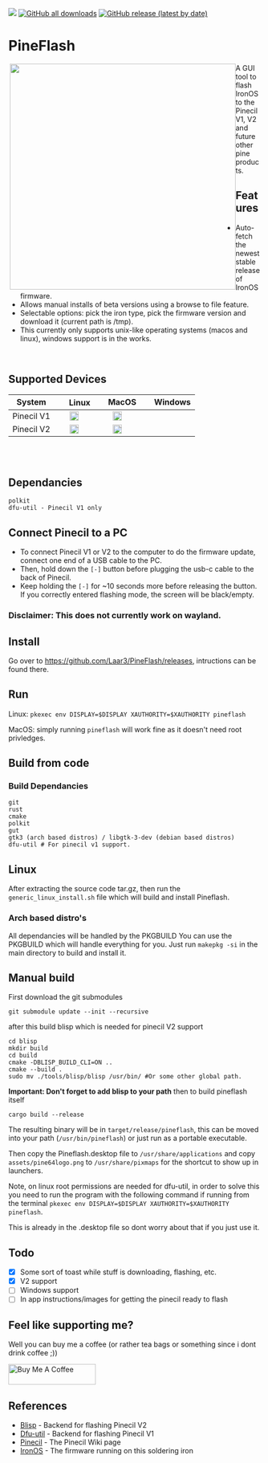 <a href="https://github.com/River-Mochi/PineFlash#pineflash"><img src="https://hits.seeyoufarm.com/api/count/incr/badge.svg?url=https%3A%2F%2Fgithub.com%2FSpagett1%2FPineFlash&count_bg=%23187BC0&title_bg=%23555555&icon=&icon_color=%23E7E7E7&title=hits&edge_flat=true"/></a>
[![GitHub all downloads](https://img.shields.io/github/downloads/spagett1/pineflash/total?color=187BC0&style=flat-square)](https://github.com/Spagett1/PineFlash/releases/tag/0.3.0)
[![GitHub release (latest by date)](https://img.shields.io/github/v/release/spagett1/pineflash?color=187BC0&style=flat-square)](https://github.com/Spagett1/PineFlash/releases/tag/0.3.0)

# PineFlash

<img src="https://user-images.githubusercontent.com/77225642/192753666-1a0e2bf4-b5ec-4e35-ba31-aae9043e04b9.png" align="right" width="450" style="float:left">
A GUI tool to flash IronOS to the Pinecil V1, V2 and future other pine products.  

## Features
* Auto-fetch the newest stable release of IronOS firmware.
* Allows manual installs of beta versions using a browse to file feature.
* Selectable options: pick the iron type, pick the firmware version and download it (current path is /tmp).
* This currently only supports unix-like operating systems (macos and linux), windows support is in the works.

<br clear="both" />

## Supported Devices 
 | System  |<img width="17" src="https://cdn.simpleicons.org/Linux/000000" /> Linux  | <img width="15" src="https://cdn.simpleicons.org/Apple" /> MacOS|  <img width="15" src="https://cdn.simpleicons.org/Windows11/000000" /> Windows|
 | :-----: | :-----: | :-----: | :-----: |
 | Pinecil V1 |<img width="18" src="https://cdn.simpleicons.org/cachet/187BC0" />|<img width="18" src="https://cdn.simpleicons.org/cachet/187BC0" />|   |
 | Pinecil V2 | <img width="18" src="https://cdn.simpleicons.org/cachet/187BC0" />   | <img width="18" src="https://cdn.simpleicons.org/cachet/187BC0" />  |    |
 <br>
<br clear="both" />



## Dependancies
```
polkit
dfu-util - Pinecil V1 only
```

## Connect Pinecil to a PC

* To connect Pinecil V1 or V2 to the computer to do the firmware update, connect one end of a USB cable to the PC. 
* Then, hold down the `[-]` button before plugging the usb-c cable to the back of Pinecil.
* Keep holding the `[-]` for ~10 seconds more before releasing the button. If you correctly entered flashing mode, the screen will be black/empty.



### Disclaimer: This does not currently work on wayland.
## Install
Go over to https://github.com/Laar3/PineFlash/releases, intructions can be found there.

## Run 
 Linux: `pkexec env DISPLAY=$DISPLAY XAUTHORITY=$XAUTHORITY pineflash`

MacOS: simply running `pineflash` will work fine as it doesn't need root privledges. 
<br>

## Build from code

### Build Dependancies

```
git
rust
cmake
polkit
gut
gtk3 (arch based distros) / libgtk-3-dev (debian based distros)
dfu-util # For pinecil v1 support. 
```

## Linux
After extracting the source code tar.gz, then run the `generic_linux_install.sh` file which will build and install Pineflash.

### Arch based distro's
All dependancies will be handled by the PKGBUILD
You can use the PKGBUILD which will handle everything for you.
Just run `makepkg -si` in the main directory to build and install it.


## Manual build
First download the git submodules 
```
git submodule update --init --recursive
```
after this build blisp which is needed for pinecil V2 support 
```
cd blisp
mkdir build
cd build
cmake -DBLISP_BUILD_CLI=ON ..
cmake --build .
sudo mv ./tools/blisp/blisp /usr/bin/ #Or some other global path.
```
**Important: Don't forget to add blisp to your path**
then to build pineflash itself
```
cargo build --release
```
The resulting binary will be in `target/release/pineflash`, this can be moved into your path (`/usr/bin/pineflash`) or just run as a portable executable.

Then copy the Pineflash.desktop file to `/usr/share/applications` and copy `assets/pine64logo.png` to `/usr/share/pixmaps` for the shortcut to show up in launchers.

Note, on linux root permissions are needed for dfu-util, in order to solve this you need to run the program with the following command if running from the terminal `pkexec env DISPLAY=$DISPLAY XAUTHORITY=$XAUTHORITY pineflash`.

This is already in the .desktop file so dont worry about that if you just use it.

 

## Todo

- [x] Some sort of toast while stuff is downloading, flashing, etc.
- [x] V2 support 
- [ ] Windows support
- [ ] In app instructions/images for getting the pinecil ready to flash
## Feel like supporting me?
Well you can buy me a coffee (or rather tea bags or something since i dont drink coffee ;))

<a href="https://www.buymeacoffee.com/spagett" target="_blank"><img src="https://cdn.buymeacoffee.com/buttons/default-orange.png" alt="Buy Me A Coffee" height="41" width="174"></a>
## References
- [Blisp](https://github.com/pine64/blisp) - Backend for flashing Pinecil V2
- [Dfu-util](https://dfu-util.sourceforge.net/) - Backend for flashing Pinecil V1
- [Pinecil](https://wiki.pine64.org/wiki/Pinecil) - The Pinecil Wiki page
- [IronOS](https://github.com/Ralim/IronOS) - The firmware running on this soldering iron
